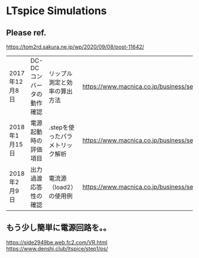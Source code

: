# LTspice Simulations
## Please ref.

https://tom2rd.sakura.ne.jp/wp/2020/09/08/post-11642/

|||||
|--- |--- |--- |--- |
|2017年12月8日|DC-DCコンバータの動作確認|リップル測定と効率の算出方法|https://www.macnica.co.jp/business/semiconductor/articles/analog_devices/125645/|
|2018年1月15日|電源起動時の評価項目|.stepを使ったパラメトリック解析|https://www.macnica.co.jp/business/semiconductor/articles/analog_devices/126021/|
|2018年2月9日|出力過渡応答性の確認|電流源（load2）の使用例|https://www.macnica.co.jp/business/semiconductor/articles/analog_devices/126509/|

## もう少し簡単に電源回路を。。
https://side2949be.web.fc2.com/VR.html
https://www.denshi.club/ltspice/step1/ps/
